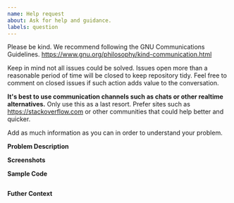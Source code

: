 ```yaml
---
name: Help request
about: Ask for help and guidance.
labels: question
---
```


Please be kind. We recommend following the GNU Communications Guidelines. https://www.gnu.org/philosophy/kind-communication.html

Keep in mind not all issues could be solved. Issues open more than a reasonable period of time will be closed to keep repository tidy. Feel free to comment on closed issues if such action adds value to the conversation.

**It's best to use communication channels such as chats or other realtime alternatives.**
Only use this as a last resort. Prefer sites such as https://stackoverflow.com or other communities
that could help better and quicker.

Add as much information as you can in order to understand your problem.

**Problem Description**

**Screenshots**

**Sample Code**

```

```

**Futher Context**
